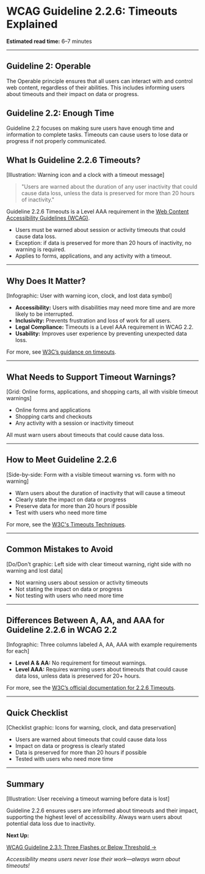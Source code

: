 <!--
title: WCAG Guideline 2.2.6: Timeouts Explained
series: Making the Web Accessible for All
description: A practical guide to WCAG Guideline 2.2.6 (Timeouts)—what it means, why it matters, and how to inform users about timeouts and their impact on data.
keywords: wcag 2.2.6, timeouts, accessibility, web standards, session timeout, user notification
image: wcag-2-2-6-timeouts.png
imageAlt: Illustration of a warning icon and a clock with a timeout message
-->

# **WCAG Guideline 2.2.6: Timeouts Explained**

**Estimated read time:** 6–7 minutes

---

## **Guideline 2: Operable**

The Operable principle ensures that all users can interact with and control web content, regardless of their abilities. This includes informing users about timeouts and their impact on data or progress.

## **Guideline 2.2: Enough Time**

Guideline 2.2 focuses on making sure users have enough time and information to complete tasks. Timeouts can cause users to lose data or progress if not properly communicated.

## **What Is Guideline 2.2.6 Timeouts?**

[Illustration: Warning icon and a clock with a timeout message]

> "Users are warned about the duration of any user inactivity that could cause data loss, unless the data is preserved for more than 20 hours of inactivity."

Guideline 2.2.6 Timeouts is a Level AAA requirement in the [Web Content Accessibility Guidelines (WCAG)](https://www.w3.org/WAI/WCAG22/quickref/#timeouts).

- Users must be warned about session or activity timeouts that could cause data loss.
- Exception: if data is preserved for more than 20 hours of inactivity, no warning is required.
- Applies to forms, applications, and any activity with a timeout.

---

## **Why Does It Matter?**

[Infographic: User with warning icon, clock, and lost data symbol]

- **Accessibility:** Users with disabilities may need more time and are more likely to be interrupted.
- **Inclusivity:** Prevents frustration and loss of work for all users.
- **Legal Compliance:** Timeouts is a Level AAA requirement in WCAG 2.2.
- **Usability:** Improves user experience by preventing unexpected data loss.

For more, see [W3C’s guidance on timeouts](https://www.w3.org/WAI/WCAG22/Understanding/timeouts.html).

---

## **What Needs to Support Timeout Warnings?**

[Grid: Online forms, applications, and shopping carts, all with visible timeout warnings]

- Online forms and applications
- Shopping carts and checkouts
- Any activity with a session or inactivity timeout

All must warn users about timeouts that could cause data loss.

---

## **How to Meet Guideline 2.2.6**

[Side-by-side: Form with a visible timeout warning vs. form with no warning]

- Warn users about the duration of inactivity that will cause a timeout
- Clearly state the impact on data or progress
- Preserve data for more than 20 hours if possible
- Test with users who need more time

For more, see the [W3C's Timeouts Techniques](https://www.w3.org/WAI/WCAG22/Techniques/general/G198).

---

## **Common Mistakes to Avoid**

[Do/Don't graphic: Left side with clear timeout warning, right side with no warning and lost data]

- Not warning users about session or activity timeouts
- Not stating the impact on data or progress
- Not testing with users who need more time

---

## **Differences Between A, AA, and AAA for Guideline 2.2.6 in WCAG 2.2**

[Infographic: Three columns labeled A, AA, AAA with example requirements for each]

- **Level A & AA:** No requirement for timeout warnings.
- **Level AAA:** Requires warning users about timeouts that could cause data loss, unless data is preserved for 20+ hours.

For more, see the [W3C’s official documentation for 2.2.6 Timeouts](https://www.w3.org/WAI/WCAG22/Understanding/timeouts.html).

---

## **Quick Checklist**

[Checklist graphic: Icons for warning, clock, and data preservation]

- Users are warned about timeouts that could cause data loss
- Impact on data or progress is clearly stated
- Data is preserved for more than 20 hours if possible
- Tested with users who need more time

---

## **Summary**

[Illustration: User receiving a timeout warning before data is lost]

Guideline 2.2.6 ensures users are informed about timeouts and their impact, supporting the highest level of accessibility. Always warn users about potential data loss due to inactivity.

**Next Up:**

[WCAG Guideline 2.3.1: Three Flashes or Below Threshold →](WCAG-Guideline-2-3-1-Three-Flashes-or-Below-Threshold-Explained.md)

*Accessibility means users never lose their work—always warn about timeouts!*
